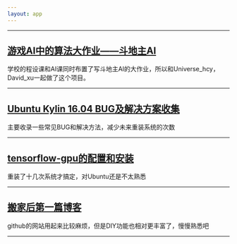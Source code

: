 ```yaml
---
layout: app
---
```


* * *
## [游戏AI中的算法大作业——斗地主AI](./blog/4)
学校的程设课和AI课同时布置了写斗地主AI的大作业，所以和Universe_hcy，David_xu一起做了这个项目。

* * *
## [Ubuntu Kylin 16.04 BUG及解决方案收集](./blog/3)
主要收录一些常见BUG和解决方法，减少未来重装系统的次数

* * *
## [tensorflow-gpu的配置和安装](./blog/2)
重装了十几次系统才搞定，对Ubuntu还是不太熟悉

* * *

## [搬家后第一篇博客](./blog/1)
github的网站用起来比较麻烦，但是DIY功能也相对更丰富了，慢慢熟悉吧

* * *
